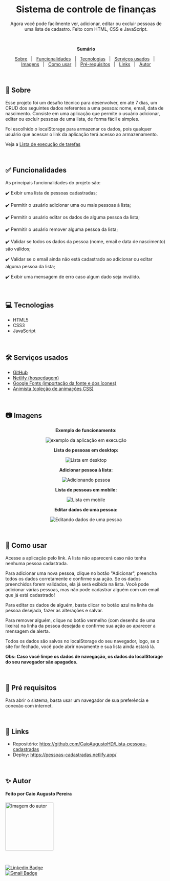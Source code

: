 <h1 align="center">Sistema de controle de finanças</h1>
<p align="center">Agora você pode facilmente ver, adicionar, editar ou excluir pessoas de uma lista de cadastro. Feito com HTML, CSS e JavaScript.</p>

 &#xa0;

**<p align="center">Sumário</p>**
<p align="center">
<a href="#dart-sobre">Sobre</a> &#xa0; | &#xa0;
<a href="#white_check_mark-funcionalidades">Funcionalidades</a> &#xa0; | &#xa0;
<a href="#computer-tecnologias">Tecnologias</a> &#xa0; | &#xa0;
<a href="#hammer_and_wrench-serviços-usados">Serviços usados</a> &#xa0; | &#xa0;
<a href="#camera-imagens">Imagens</a> &#xa0; | &#xa0;
<a href="#orange_book-como-usar">Como usar</a> &#xa0; | &#xa0;
<a href="#scroll-pré-requisitos">Pré-requisitos</a> &#xa0; | &#xa0;
<a href="#link-links">Links</a> &#xa0; | &#xa0;
<a href="#sparkles-autor">Autor</a></p>

 &#xa0;
 
## :dart: Sobre
<p>Esse projeto foi um desafio técnico para desenvolver, em até 7 dias, um CRUD dos seguintes dados referentes a uma pessoa: nome, email, data de nascimento. Consiste em uma aplicação que permite o usuário adicionar, editar ou excluir pessoas de uma lista, de forma fácil e simples.</p>
<p>Foi escolhido o localStorage para armazenar os dados, pois qualquer usuário que acessar o link da aplicação terá acesso ao armazenamento.</p>

Veja a <a href="https://github.com/CaioAugustoHD/CRUD/blob/main/Lista%20de%20execu%C3%A7%C3%A3o%20de%20tarefas.md">Lista de execução de tarefas</a>

&#xa0;

## :white_check_mark: Funcionalidades
As principais funcionalidades do projeto são:

✔️ Exibir uma lista de pessoas cadastradas;

✔️ Permitir o usuário adicionar uma ou mais pessoas à lista;

✔️ Permitir o usuário editar os dados de alguma pessoa da lista;

✔️ Permitir o usuário remover alguma pessoa da lista;

✔️ Validar se todos os dados da pessoa (nome, email e data de nascimento) são válidos;

✔️ Validar se o email ainda não está cadastrado ao adicionar ou editar alguma pessoa da lista;

✔️ Exibir uma mensagem de erro caso algum dado seja inválido.

&#xa0;

## :computer: Tecnologias
* HTML5
* CSS3
* JavaScript

&#xa0;

## :hammer_and_wrench: Serviços usados
* <a href="https://github.com/">GitHub</a>
* <a href="https://www.netlify.com/">Netlify (hospedagem)</a>
* <a href="https://fonts.google.com/">Google Fonts (importação da fonte e dos ícones)</a>
* <a href="https://animista.net/">Animista (coleção de animações CSS)</a>

&#xa0;

## :camera: Imagens
**<p align="center">Exemplo de funcionamento:</p>**
<div align="center">
  <img src="img/exemplo.gif" alt="exemplo da aplicação em execução">
</div>

**<p align="center">Lista de pessoas em desktop:</p>**
<div align="center">
  <img src="img/teladesktop.png" alt="Lista em desktop">
</div>

**<p align="center">Adicionar pessoa à lista:</p>**
<div align="center">
  <img src="img/modaldesktop.png" alt="Adicionando pessoa">
</div>

**<p align="center">Lista de pessoas em mobile:</p>**
<div align="center">
  <img src="img/telamobile.png" alt="Lista em mobile">
</div>

**<p align="center">Editar dados de uma pessoa:</p>**
<div align="center">
  <img src="img/modalmobile.png" alt="Editando dados de uma pessoa">
</div>

&#xa0;


## :orange_book: Como usar
<p>Acesse a aplicação pelo link. A lista não aparecerá caso não tenha nenhuma pessoa cadastrada.</p>
<p>Para adicionar uma nova pessoa, clique no botão "Adicionar", preencha todos os dados corretamente e confirme sua ação. Se os dados preenchidos forem validados, ela já será exibida na lista. Você pode adicionar várias pessoas, mas não pode cadastrar alguém com um email que já está cadastrado!</p>
<p>Para editar os dados de alguém, basta clicar no botão azul na linha da pessoa desejada, fazer as alterações e salvar.</p>
<p>Para remover alguém, clique no botão vermelho (com desenho de uma lixeira) na linha da pessoa desejada e confirme sua ação ao aparecer a mensagem de alerta.</p>
<p>Todos os dados são salvos no localStorage do seu navegador, logo, se o site for fechado, você pode abrir novamente e sua lista ainda estará lá.</p>

**<p>Obs: Caso você limpe os dados de navegação, os dados do localStorage do seu navegador são apagados.</p>**

&#xa0;

## :scroll: Pré requisitos
Para abrir o sistema, basta usar um navegador de sua preferência e conexão com internet.

&#xa0;

## :link: Links
* Repositório: https://github.com/CaioAugustoHD/Lista-pessoas-cadastradas
* Deploy: https://pessoas-cadastradas.netlify.app/

&#xa0;

## :sparkles: Autor

<h4>Feito por Caio Augusto Pereira</h4>

<a href="https://github.com/CaioAugustoHD">
<img src="https://github.com/CaioAugustoHD.png" width="150px" alt="Imagem do autor">
</a>

&#xa0;

[![Linkedin Badge](https://img.shields.io/badge/-Caio%20Augusto%20Pereira-blue?style=flat-square&logo=Linkedin&logoColor=white&link=https://www.linkedin.com/in/caio-augusto-cap/)](https://www.linkedin.com/in/caio-augusto-cap/)<br>
[![Gmail Badge](https://img.shields.io/badge/-caioaugustosbs@gmail.com-c14438?style=flat-square&logo=Gmail&logoColor=white&link=mailto:caioaugustosbs@gmail.com)](mailto:caioaugustosbs@gmail.com)
